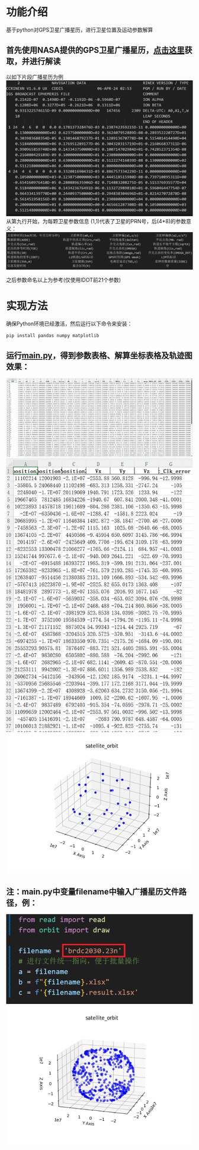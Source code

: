 # 功能介绍
基于python对GPS卫星广播星历，进行卫星位置及运动参数解算

## 首先使用NASA提供的GPS卫星广播星历，[点击这里](https://urs.earthdata.nasa.gov/)获取，并进行解读


以如下片段广播星历为例
![](7bb222a2f8996ac77bd67f1907df44b.png)
从第九行开始，为每颗卫星参数信息
(1,1)代表了卫星的PRN号，后(4*8)的参数意义：
![](4b6b18000944f0b1553206169a84f0e.png)

之后参数命名以上为参考(仅使用IDOT前21个参数)
# 实现方法
确保Python环境已经激活，然后运行以下命令来安装：

```bash
pip install pandas numpy matplotlib
```
## 运行[main.py](main\main.py)，得到参数表格、解算坐标表格及轨迹图效果：
![](588901c82a92248df838642a87c11d5.png)
![](94fd25eedfdfd76d6bfaf5564f2494b.png)
![](Figure.png)
##  注：main.py中变量filename中输入广播星历文件路径，例：
![](f4d16f4ad61f5a287f265c99fbab53e.png)
![](Figure_2.png)